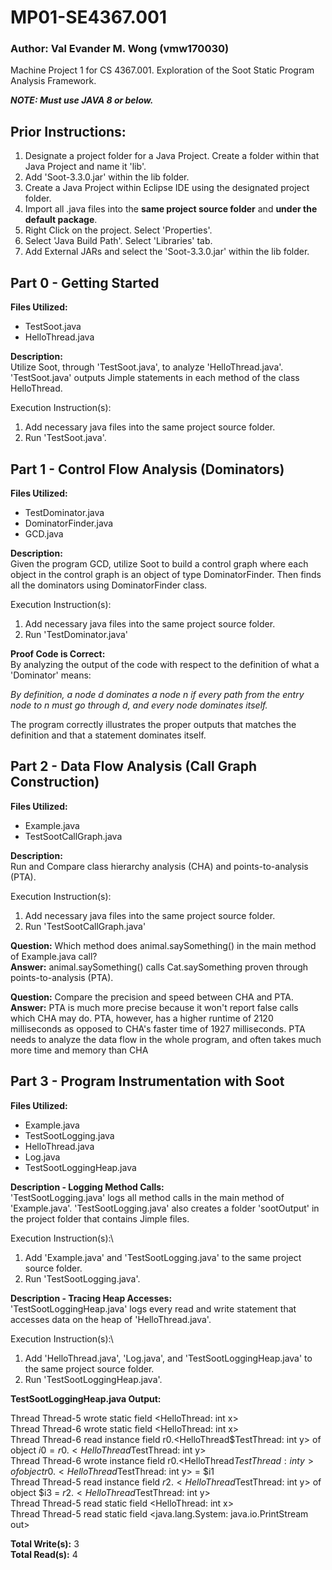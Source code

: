 # MP01-SE4367.001
### **Author:** Val Evander M. Wong (vmw170030)
Machine Project 1 for CS 4367.001. Exploration of the Soot Static Program Analysis Framework.

***NOTE: Must use JAVA 8 or below.***

## Prior Instructions:
1. Designate a project folder for a Java Project. Create a folder within that Java Project and name it 'lib'.
2. Add 'Soot-3.3.0.jar' within the lib folder.
3. Create a Java Project within Eclipse IDE using the designated project folder.
4. Import all .java files into the **same project source folder** and **under the default package**.
5. Right Click on the project. Select 'Properties'.
6. Select 'Java Build Path'. Select 'Libraries' tab.
7. Add External JARs and select the 'Soot-3.3.0.jar' within the lib folder.


## Part 0 - Getting Started
**Files Utilized:**
- TestSoot.java
- HelloThread.java

**Description:**\
Utilize Soot, through 'TestSoot.java', to analyze 'HelloThread.java'. 'TestSoot.java' outputs Jimple statements in each method of the class HelloThread.

Execution Instruction(s):
1. Add necessary java files into the same project source folder.
2. Run 'TestSoot.java'.


## Part 1 - Control Flow Analysis (Dominators)
**Files Utilized:**
- TestDominator.java
- DominatorFinder.java
- GCD.java

**Description:**\
Given the program GCD, utilize Soot to build a control graph where each object in the control graph is an object of type DominatorFinder. Then finds all the dominators using DominatorFinder class.

Execution Instruction(s):
1. Add necessary java files into the same project source folder.
2. Run 'TestDominator.java'

**Proof Code is Correct:**\
By analyzing the output of the code with respect to the definition of what a 'Dominator' means:

*By definition, a node d dominates a node n if every path from the entry node to n must go through d, and every node
dominates itself.*

The program correctly illustrates the proper outputs that matches the definition and that a statement dominates itself.



## Part 2 - Data Flow Analysis (Call Graph Construction)
**Files Utilized:**
- Example.java
- TestSootCallGraph.java

**Description:**\
Run and Compare class hierarchy analysis (CHA) and points-to-analysis (PTA).

Execution Instruction(s):
1.  Add necessary java files into the same project source folder.
2.  Run 'TestSootCallGraph.java'

**Question:** Which method does animal.saySomething() in the main method of Example.java call?\
**Answer:** animal.saySomething() calls Cat.saySomething proven through points-to-analysis (PTA).

**Question:** Compare the precision and speed between CHA and PTA.\
**Answer:** PTA is much more precise because it won't report false calls which CHA may do. PTA, however, has a higher runtime of 2120 milliseconds as opposed to CHA's faster time of 1927 milliseconds. PTA needs to analyze the data flow in the whole program, and often takes much more time and memory than CHA


## Part 3 - Program Instrumentation with Soot
**Files Utilized:**
- Example.java
- TestSootLogging.java
- HelloThread.java
- Log.java
- TestSootLoggingHeap.java

**Description - Logging Method Calls:**\
'TestSootLogging.java' logs all method calls in the main method of 'Example.java'. 'TestSootLogging.java' also creates a folder 'sootOutput' in the project folder that contains Jimple files. 

Execution Instruction(s):\
1. Add 'Example.java' and 'TestSootLogging.java' to the same project source folder.
2. Run 'TestSootLogging.java'.

**Description - Tracing Heap Accesses:**\
'TestSootLoggingHeap.java' logs every read and write statement that accesses data on the heap of 'HelloThread.java'.

Execution Instruction(s):\
1. Add 'HelloThread.java', 'Log.java', and 'TestSootLoggingHeap.java' to the same project source folder.
2. Run 'TestSootLoggingHeap.java'.



**TestSootLoggingHeap.java Output:**

Thread Thread-5 wrote static field <HelloThread: int x>\
Thread Thread-6 wrote static field <HelloThread: int x>\
Thread Thread-6 read instance field r0.<HelloThread$TestThread: int y> of object $i0 = r0.<HelloThread$TestThread: int y>\
Thread Thread-6 wrote instance field r0.<HelloThread$TestThread: int y> of object r0.<HelloThread$TestThread: int y> = $i1\
Thread Thread-5 read instance field $r2.<HelloThread$TestThread: int y> of object $i3 = $r2.<HelloThread$TestThread: int y>\
Thread Thread-5 read static field <HelloThread: int x>\
Thread Thread-5 read static field <java.lang.System: java.io.PrintStream out>


**Total Write(s):** 3\
**Total Read(s):** 4

